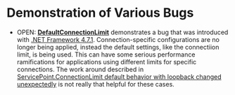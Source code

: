 # Demonstration of Various Bugs

* OPEN: **[DefaultConnectionLimit](DefaultConnectionLimit/DefaultConnectionLimi/\DefaultConnectionLimit.cs)** demonstrates a bug that was introduced with [.NET Framework 4.7.1](https://github.com/Microsoft/dotnet/blob/master/releases/net471/dotnet471-changes.md). Connection-specific configurations are no longer being applied, instead the default settings, like the connectiion limit, is being used. This can have some serious performance ramifications for applications using different limits for specific connections. The work around described in [ServicePoint.ConnectionLimit default behavior with loopback changed unexpectedly](https://github.com/Microsoft/dotnet/blob/master/releases/net471/KnownIssues/534719-Networking%20ServicePoint.ConnectionLimit%20default%20behavior%20with%20loopback%20changed%20unexpectedly.md) is not really that helpful for these cases.